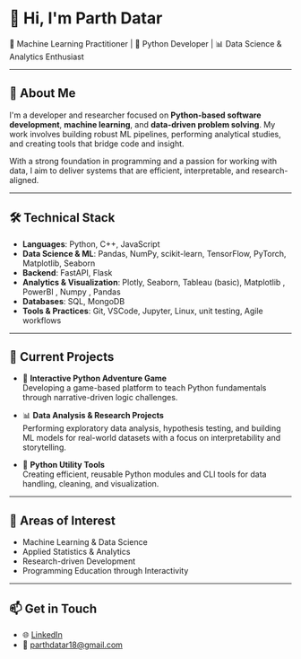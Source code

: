 # 👋 Hi, I'm Parth Datar

🧠 Machine Learning Practitioner | 🐍 Python Developer | 📊 Data Science & Analytics Enthusiast

---

## 💼 About Me

I'm a developer and researcher focused on **Python-based software development**, **machine learning**, and **data-driven problem solving**. My work involves building robust ML pipelines, performing analytical studies, and creating tools that bridge code and insight.

With a strong foundation in programming and a passion for working with data, I aim to deliver systems that are efficient, interpretable, and research-aligned.

---

## 🛠️ Technical Stack

- **Languages**: Python, C++, JavaScript
- **Data Science & ML**: Pandas, NumPy, scikit-learn, TensorFlow, PyTorch, Matplotlib, Seaborn
- **Backend**: FastAPI, Flask
- **Analytics & Visualization**: Plotly, Seaborn, Tableau (basic), Matplotlib , PowerBI , Numpy , Pandas
- **Databases**: SQL, MongoDB
- **Tools & Practices**: Git, VSCode, Jupyter, Linux, unit testing, Agile workflows

---

## 📌 Current Projects

- 🧩 **Interactive Python Adventure Game**  
  Developing a game-based platform to teach Python fundamentals through narrative-driven logic challenges.

- 📊 **Data Analysis & Research Projects**  
  Performing exploratory data analysis, hypothesis testing, and building ML models for real-world datasets with a focus on interpretability and storytelling.

- 🧰 **Python Utility Tools**  
  Creating efficient, reusable Python modules and CLI tools for data handling, cleaning, and visualization.

---

## 🎯 Areas of Interest

- Machine Learning & Data Science  
- Applied Statistics & Analytics  
- Research-driven Development  
- Programming Education through Interactivity  

---

## 📫 Get in Touch

- 🌐 [LinkedIn](https://www.linkedin.com/in/parth-datar-44875a24a/)
- 📨 parthdatar18@gmail.com
